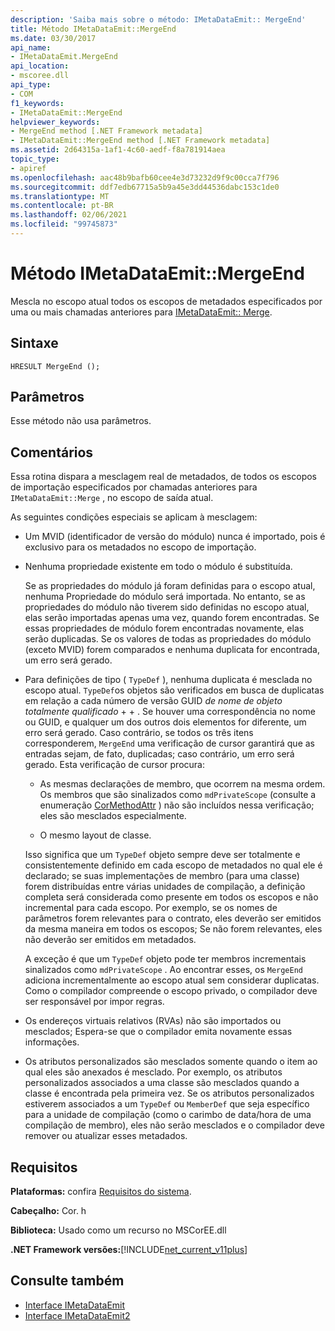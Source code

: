 ```yaml
---
description: 'Saiba mais sobre o método: IMetaDataEmit:: MergeEnd'
title: Método IMetaDataEmit::MergeEnd
ms.date: 03/30/2017
api_name:
- IMetaDataEmit.MergeEnd
api_location:
- mscoree.dll
api_type:
- COM
f1_keywords:
- IMetaDataEmit::MergeEnd
helpviewer_keywords:
- MergeEnd method [.NET Framework metadata]
- IMetaDataEmit::MergeEnd method [.NET Framework metadata]
ms.assetid: 2d64315a-1af1-4c60-aedf-f8a781914aea
topic_type:
- apiref
ms.openlocfilehash: aac48b9bafb60cee4e3d73232d9f9c00cca7f796
ms.sourcegitcommit: ddf7edb67715a5b9a45e3dd44536dabc153c1de0
ms.translationtype: MT
ms.contentlocale: pt-BR
ms.lasthandoff: 02/06/2021
ms.locfileid: "99745873"
---
```

# <a name="imetadataemitmergeend-method"></a>Método IMetaDataEmit::MergeEnd

Mescla no escopo atual todos os escopos de metadados especificados por uma ou mais chamadas anteriores para [IMetaDataEmit:: Merge](imetadataemit-merge-method.md).

## <a name="syntax"></a>Sintaxe

```cppcpp
HRESULT MergeEnd ();
```

## <a name="parameters"></a>Parâmetros

Esse método não usa parâmetros.

## <a name="remarks"></a>Comentários

Essa rotina dispara a mesclagem real de metadados, de todos os escopos de importação especificados por chamadas anteriores para `IMetaDataEmit::Merge` , no escopo de saída atual.

As seguintes condições especiais se aplicam à mesclagem:

- Um MVID (identificador de versão do módulo) nunca é importado, pois é exclusivo para os metadados no escopo de importação.

- Nenhuma propriedade existente em todo o módulo é substituída.

  Se as propriedades do módulo já foram definidas para o escopo atual, nenhuma Propriedade do módulo será importada. No entanto, se as propriedades do módulo não tiverem sido definidas no escopo atual, elas serão importadas apenas uma vez, quando forem encontradas. Se essas propriedades de módulo forem encontradas novamente, elas serão duplicadas. Se os valores de todas as propriedades do módulo (exceto MVID) forem comparados e nenhuma duplicata for encontrada, um erro será gerado.

- Para definições de tipo ( `TypeDef` ), nenhuma duplicata é mesclada no escopo atual. `TypeDef`os objetos são verificados em busca de duplicatas em relação a cada número de versão GUID *de nome de objeto totalmente qualificado*  +    +  . Se houver uma correspondência no nome ou GUID, e qualquer um dos outros dois elementos for diferente, um erro será gerado. Caso contrário, se todos os três itens corresponderem, `MergeEnd` uma verificação de cursor garantirá que as entradas sejam, de fato, duplicadas; caso contrário, um erro será gerado. Esta verificação de cursor procura:

  - As mesmas declarações de membro, que ocorrem na mesma ordem. Os membros que são sinalizados como `mdPrivateScope` (consulte a enumeração [CorMethodAttr](cormethodattr-enumeration.md) ) não são incluídos nessa verificação; eles são mesclados especialmente.

  - O mesmo layout de classe.

  Isso significa que um `TypeDef` objeto sempre deve ser totalmente e consistentemente definido em cada escopo de metadados no qual ele é declarado; se suas implementações de membro (para uma classe) forem distribuídas entre várias unidades de compilação, a definição completa será considerada como presente em todos os escopos e não incremental para cada escopo. Por exemplo, se os nomes de parâmetros forem relevantes para o contrato, eles deverão ser emitidos da mesma maneira em todos os escopos; Se não forem relevantes, eles não deverão ser emitidos em metadados.

  A exceção é que um `TypeDef` objeto pode ter membros incrementais sinalizados como `mdPrivateScope` . Ao encontrar esses, os `MergeEnd` adiciona incrementalmente ao escopo atual sem considerar duplicatas. Como o compilador compreende o escopo privado, o compilador deve ser responsável por impor regras.

- Os endereços virtuais relativos (RVAs) não são importados ou mesclados; Espera-se que o compilador emita novamente essas informações.

- Os atributos personalizados são mesclados somente quando o item ao qual eles são anexados é mesclado. Por exemplo, os atributos personalizados associados a uma classe são mesclados quando a classe é encontrada pela primeira vez. Se os atributos personalizados estiverem associados a um `TypeDef` ou `MemberDef` que seja específico para a unidade de compilação (como o carimbo de data/hora de uma compilação de membro), eles não serão mesclados e o compilador deve remover ou atualizar esses metadados.

## <a name="requirements"></a>Requisitos

**Plataformas:** confira [Requisitos do sistema](../../get-started/system-requirements.md).

**Cabeçalho:** Cor. h

**Biblioteca:** Usado como um recurso no MSCorEE.dll

**.NET Framework versões:**[!INCLUDE[net_current_v11plus](../../../../includes/net-current-v11plus-md.md)]

## <a name="see-also"></a>Consulte também

- [Interface IMetaDataEmit](imetadataemit-interface.md)
- [Interface IMetaDataEmit2](imetadataemit2-interface.md)
